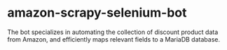 # amazon-scrapy-selenium-bot
The bot specializes in automating the collection of discount product data from Amazon, and efficiently maps relevant fields to a MariaDB database. 
